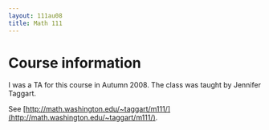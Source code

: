```yaml
---
layout: 111au08
title: Math 111
---
```


# Course information

I was a TA for this course in Autumn 2008.
The class was taught by Jennifer Taggart.

See
[http://math.washington.edu/~taggart/m111/](http://math.washington.edu/~taggart/m111/).

